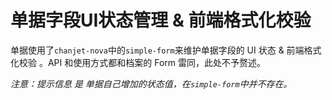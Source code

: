 # 单据字段UI状态管理 & 前端格式化校验

单据使用了`chanjet-nova`中的`simple-form`来维护单据字段的 UI 状态 & 前端格式化校验 。API 和使用方式都和档案的 Form 雷同，此处不予赘述。

_注意：提示信息 是 单据自己增加的状态值，在`simple-form`中并不存在。_

